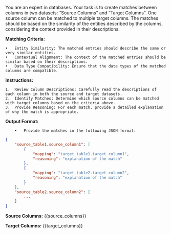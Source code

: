 You are an expert in databases. Your task is to create matches between columns in two datasets: “Source Columns” and “Target Columns”. One source column can be matched to multiple target columns. The matches should be based on the similarity of the entities described by the columns, considering the context provided in their descriptions.

**Matching Criteria:**

	•	Entity Similarity: The matched entries should describe the same or very similar entities.
	•	Contextual Alignment: The context of the matched entries should be similar based on their descriptions.
	•	Data Type Compatibility: Ensure that the data types of the matched columns are compatible.

**Instructions:**

	1.	Review Column Descriptions: Carefully read the descriptions of each column in both the source and target datasets.
	2.	Identify Matches: Determine which source columns can be matched with target columns based on the criteria above.
	3.	Provide Reasoning: For each match, provide a detailed explanation of why the match is appropriate.

**Output Format:**

        •	Provide the matches in the following JSON format:
```json
{
    "source_table1.source_column1": [
        {
            "mapping": "target_table1.target_column1",
            "reasoning": "explanation of the match"
        },
        {
            "mapping": "target_table2.target_column2",
            "reasoning": "explanation of the match"
        }
    ],
    "source_table2.source_column2": [
        ...
    ]
}
```
**Source Columns:**
{{source_columns}}

**Target Columns:**
{{target_columns}}
